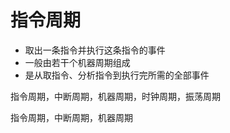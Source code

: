 # 指令周期

- 取出一条指令并执行这条指令的事件
- 一般由若干个机器周期组成
- 是从取指令、分析指令到执行完所需的全部事件





指令周期，中断周期，机器周期，时钟周期，振荡周期

指令周期，中断周期，机器周期